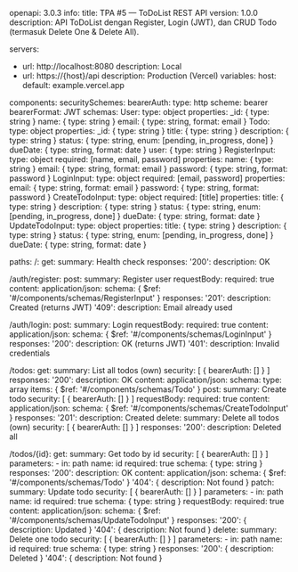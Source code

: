 openapi: 3.0.3
info:
  title: TPA #5 — ToDoList REST API
  version: 1.0.0
  description: API ToDoList dengan Register, Login (JWT), dan CRUD Todo (termasuk Delete One & Delete All).

servers:
  - url: http://localhost:8080
    description: Local
  - url: https://{host}/api
    description: Production (Vercel)
    variables:
      host:
        default: example.vercel.app

components:
  securitySchemes:
    bearerAuth:
      type: http
      scheme: bearer
      bearerFormat: JWT
  schemas:
    User:
      type: object
      properties:
        _id: { type: string }
        name: { type: string }
        email: { type: string, format: email }
    Todo:
      type: object
      properties:
        _id: { type: string }
        title: { type: string }
        description: { type: string }
        status: { type: string, enum: [pending, in_progress, done] }
        dueDate: { type: string, format: date }
        user: { type: string }
    RegisterInput:
      type: object
      required: [name, email, password]
      properties:
        name: { type: string }
        email: { type: string, format: email }
        password: { type: string, format: password }
    LoginInput:
      type: object
      required: [email, password]
      properties:
        email: { type: string, format: email }
        password: { type: string, format: password }
    CreateTodoInput:
      type: object
      required: [title]
      properties:
        title: { type: string }
        description: { type: string }
        status: { type: string, enum: [pending, in_progress, done] }
        dueDate: { type: string, format: date }
    UpdateTodoInput:
      type: object
      properties:
        title: { type: string }
        description: { type: string }
        status: { type: string, enum: [pending, in_progress, done] }
        dueDate: { type: string, format: date }

paths:
  /:
    get:
      summary: Health check
      responses:
        '200':
          description: OK

  /auth/register:
    post:
      summary: Register user
      requestBody:
        required: true
        content:
          application/json:
            schema: { $ref: '#/components/schemas/RegisterInput' }
      responses:
        '201':
          description: Created (returns JWT)
        '409':
          description: Email already used

  /auth/login:
    post:
      summary: Login
      requestBody:
        required: true
        content:
          application/json:
            schema: { $ref: '#/components/schemas/LoginInput' }
      responses:
        '200':
          description: OK (returns JWT)
        '401':
          description: Invalid credentials

  /todos:
    get:
      summary: List all todos (own)
      security: [ { bearerAuth: [] } ]
      responses:
        '200':
          description: OK
          content:
            application/json:
              schema:
                type: array
                items: { $ref: '#/components/schemas/Todo' }
    post:
      summary: Create todo
      security: [ { bearerAuth: [] } ]
      requestBody:
        required: true
        content:
          application/json:
            schema: { $ref: '#/components/schemas/CreateTodoInput' }
      responses:
        '201':
          description: Created
    delete:
      summary: Delete all todos (own)
      security: [ { bearerAuth: [] } ]
      responses:
        '200':
          description: Deleted all

  /todos/{id}:
    get:
      summary: Get todo by id
      security: [ { bearerAuth: [] } ]
      parameters:
        - in: path
          name: id
          required: true
          schema: { type: string }
      responses:
        '200':
          description: OK
          content:
            application/json:
              schema: { $ref: '#/components/schemas/Todo' }
        '404': { description: Not found }
    patch:
      summary: Update todo
      security: [ { bearerAuth: [] } ]
      parameters:
        - in: path
          name: id
          required: true
          schema: { type: string }
      requestBody:
        required: true
        content:
          application/json:
            schema: { $ref: '#/components/schemas/UpdateTodoInput' }
      responses:
        '200': { description: Updated }
        '404': { description: Not found }
    delete:
      summary: Delete one todo
      security: [ { bearerAuth: [] } ]
      parameters:
        - in: path
          name: id
          required: true
          schema: { type: string }
      responses:
        '200': { description: Deleted }
        '404': { description: Not found }